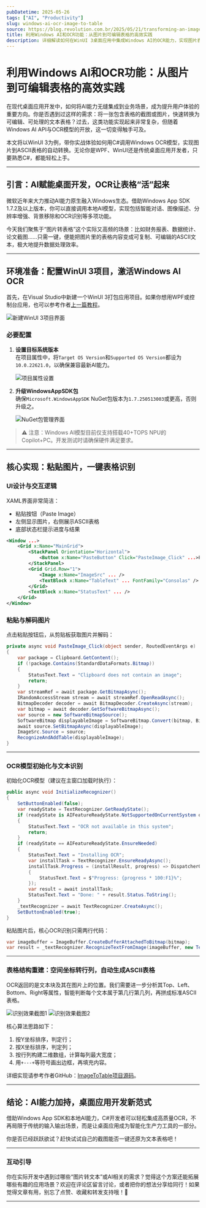 ```yaml
---
pubDatetime: 2025-05-26
tags: ["AI", "Productivity"]
slug: windows-ai-ocr-image-to-table
source: https://blog.revolution.com.br/2025/05/21/transforming-an-image-into-a-table-with-windows-ocr/
title: 利用Windows AI和OCR功能：从图片到可编辑表格的高效实践
description: 详细解读如何在WinUI 3桌面应用中集成Windows AI的OCR能力，实现图片表格的自动识别与转换，并附完整代码及界面演示。
---
```


# 利用Windows AI和OCR功能：从图片到可编辑表格的高效实践

在现代桌面应用开发中，如何将AI能力无缝集成到业务场景，成为提升用户体验的重要方向。你是否遇到过这样的需求：将一张包含表格的截图或图片，快速转换为可编辑、可处理的文本表格？过去，这类功能实现起来非常复杂，但随着Windows AI API与OCR模型的开放，这一切变得触手可及。

本文将以WinUI 3为例，带你实战体验如何用C#调用Windows OCR模型，实现图片到ASCII表格的自动转换。无论你是WPF、WinUI还是传统桌面应用开发者，只要熟悉C#，都能轻松上手。

---

## 引言：AI赋能桌面开发，OCR让表格“活”起来

微软近年来大力推动AI能力原生融入Windows生态。借助Windows App SDK 1.7.2及以上版本，你可以直接调用本地AI模型，实现包括智能对话、图像描述、分辨率增强、背景移除和OCR识别等多项功能。

今天我们聚焦于“图片转表格”这个实际又高频的场景：比如财务报表、数据统计、论文截图……只需一键，便能把图片里的表格内容变成可复制、可编辑的ASCII文本，极大地提升数据处理效率。

---

## 环境准备：配置WinUI 3项目，激活Windows AI OCR

首先，在Visual Studio中新建一个WinUI 3打包应用项目。如果你想用WPF或控制台应用，也可以参考作者[上一篇教程](https://blog.revolution.com.br/2025/05/04/adding-ai-in-your-wpf-app/)。

![新建WinUI 3项目界面](https://blog.revolution.com.br/wp-content/uploads/2025/05/Screenshot-2025-05-14-165649-1024x681.png)

### 必要配置

1. **设置目标系统版本**  
   在项目属性中，将`Target OS Version`和`Supported OS Version`都设为`10.0.22621.0`，以确保兼容最新AI能力。

   ![项目属性设置](https://blog.revolution.com.br/wp-content/uploads/2025/05/Screenshot-2025-05-14-170112-1024x890.png)

2. **升级WindowsAppSDK包**  
   确保`Microsoft.WindowsAppSDK` NuGet包版本为`1.7.250513003`或更高，否则升级之。

   ![NuGet包管理界面](https://blog.revolution.com.br/wp-content/uploads/2025/05/Screenshot-2025-05-21-081644-1024x454.png)

> ⚠️ 注意：Windows AI模型目前仅支持搭载40+TOPS NPU的Copilot+PC。开发测试时请确保硬件满足要求。

---

## 核心实现：粘贴图片，一键表格识别

### UI设计与交互逻辑

XAML界面非常简洁：

- 粘贴按钮（Paste Image）
- 左侧显示图片，右侧展示ASCII表格
- 底部状态栏提示进度与结果

```xml
<Window ...>
    <Grid x:Name="MainGrid">
        <StackPanel Orientation="Horizontal">
            <Button x:Name="PasteButton" Click="PasteImage_Click" ...>Paste Image</Button>
        </StackPanel>
        <Grid Grid.Row="1">
            <Image x:Name="ImageSrc" ... />
            <TextBlock x:Name="TableText" ... FontFamily="Consolas" />
        </Grid>
        <TextBlock x:Name="StatusText" ... />
    </Grid>
</Window>
```

### 粘贴与解码图片

点击粘贴按钮后，从剪贴板获取图片并解码：

```csharp
private async void PasteImage_Click(object sender, RoutedEventArgs e)
{
    var package = Clipboard.GetContent();
    if (!package.Contains(StandardDataFormats.Bitmap))
    {
        StatusText.Text = "Clipboard does not contain an image";
        return;
    }
    var streamRef = await package.GetBitmapAsync();
    IRandomAccessStream stream = await streamRef.OpenReadAsync();
    BitmapDecoder decoder = await BitmapDecoder.CreateAsync(stream);
    var bitmap = await decoder.GetSoftwareBitmapAsync();
    var source = new SoftwareBitmapSource();
    SoftwareBitmap displayableImage = SoftwareBitmap.Convert(bitmap, BitmapPixelFormat.Bgra8, BitmapAlphaMode.Premultiplied);
    await source.SetBitmapAsync(displayableImage);
    ImageSrc.Source = source;
    RecognizeAndAddTable(displayableImage);
}
```

---

### OCR模型初始化与文本识别

初始化OCR模型（建议在主窗口加载时执行）：

```csharp
public async void InitializeRecognizer()
{
    SetButtonEnabled(false);
    var readyState = TextRecognizer.GetReadyState();
    if (readyState is AIFeatureReadyState.NotSupportedOnCurrentSystem or AIFeatureReadyState.DisabledByUser)
    {
        StatusText.Text = "OCR not available in this system";
        return;
    }
    if (readyState == AIFeatureReadyState.EnsureNeeded)
    {
        StatusText.Text = "Installing OCR";
        var installTask = TextRecognizer.EnsureReadyAsync();
        installTask.Progress = (installResult, progress) => DispatcherQueue.TryEnqueue(() =>
        {
            StatusText.Text = $"Progress: {progress * 100:F1}%";
        });
        var result = await installTask;
        StatusText.Text = "Done: " + result.Status.ToString();
    }
    _textRecognizer = await TextRecognizer.CreateAsync();
    SetButtonEnabled(true);
}
```

粘贴图片后，核心OCR识别只需两行代码：

```csharp
var imageBuffer = ImageBuffer.CreateBufferAttachedToBitmap(bitmap);
var result = _textRecognizer.RecognizeTextFromImage(imageBuffer, new TextRecognizerOptions() { MaxLineCount = 1000 });
```

---

### 表格结构重建：空间坐标转行列，自动生成ASCII表格

OCR返回的是文本块及其在图片上的位置。我们需要进一步分析其Top、Left、Bottom、Right等属性，智能判断每个文本属于第几行第几列，再拼成标准ASCII表格。

![识别效果截图1](https://blog.revolution.com.br/wp-content/uploads/2025/05/Screenshot-2025-05-21-083012-1024x581.png)
![识别效果截图2](https://blog.revolution.com.br/wp-content/uploads/2025/05/Screenshot-2025-05-21-083124-1024x579.png)

核心算法思路如下：

1. 按Y坐标排序，判定行；
2. 按X坐标排序，判定列；
3. 按行列构建二维数组，计算每列最大宽度；
4. 用`+---+`等符号画出边框，再填充内容。

详细实现请参考作者GitHub：[ImageToTable项目源码](https://github.com/bsonnino/ImageToTable)。

---

## 结论：AI能力加持，桌面应用开发新范式

借助Windows App SDK和本地AI能力，C#开发者可以轻松集成高质量OCR，不再局限于传统的输入输出场景，而是让桌面应用成为智能化生产力工具的一部分。

你是否已经跃跃欲试？赶快试试自己的截图能否一键还原为文本表格吧！

---

### 互动引导

你在实际开发中遇到过哪些“图片转文本”或AI相关的需求？觉得这个方案还能拓展哪些有趣的应用场景？欢迎在评论区留言讨论，或者把你的想法分享给同行！如果觉得文章有用，别忘了点赞、收藏和转发支持哦！🚀

---
